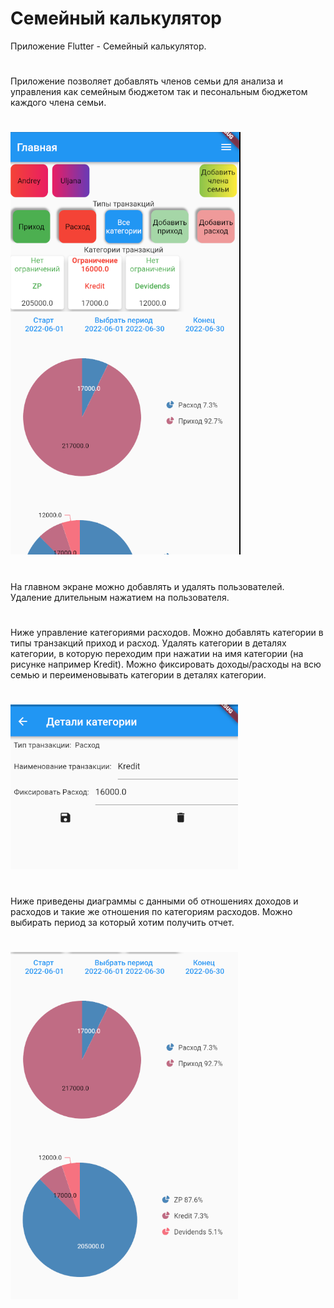# Семейный калькулятор

Приложение Flutter - Семейный калькулятор.
#
Приложение позволяет добавлять членов семьи для анализа и управления как семейным бюджетом так и песональным бюджетом каждого члена семьи.
#
![Главный экран](https://github.com/Andrey253/familyBudget/blob/master/image/2022-06-17_16-36-13.png?raw=true "Главный экран")
#

На главном экране можно добавлять и удалять пользователей. Удаление длительным нажатием на пользователя.
#
Ниже управление категориями расходов. Можно добавлять категории в типы транзакций приход и расход. Удалять категории в деталях категории, в которую переходим при нажатии на имя категории (на рисунке например Kredit). Можно фиксировать доходы/расходы на всю семью  и переименовывать категории в деталях категории.
#
![Детали категории](https://github.com/Andrey253/familyBudget/blob/master/image/2022-06-17_16-59-01.png?raw=true "Детали категории")
#

Ниже приведены диаграммы с данными об отношениях доходов и расходов и такие же отношения по категориям расходов. Можно выбирать период за который хотим получить отчет.
#
![Главный экран](https://github.com/Andrey253/familyBudget/blob/master/image/2022-06-17_16-37-39.png?raw=true "Даграмма расход/доход")


